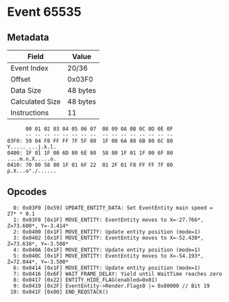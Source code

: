 # Event 65535

## Metadata

| Field           | Value    |
|-----------------|----------|
| Event Index     | 20/36    |
| Offset          | 0x03F0   |
| Data Size       | 48 bytes |
| Calculated Size | 48 bytes |
| Instructions    | 11       |

```
      00 01 02 03 04 05 06 07  08 09 0A 0B 0C 0D 0E 0F
      -- -- -- -- -- -- -- --  -- -- -- -- -- -- -- --
03F0: 59 04 F8 FF FF 7F 5F 80  1F 00 6A 80 6B 80 6C 80  Y....._...j.k.l.
0400: 1F 01 1F 00 6D 80 6E 80  58 80 1F 01 1F 00 6F 80  ....m.n.X.....o.
0410: 70 80 58 80 1F 01 6F 22  01 2F 01 F8 FF FF 7F 00  p.X...o"./......
```

## Opcodes

```
  0: 0x03F0 [0x59] UPDATE_ENTITY_DATA: Set EventEntity main speed = 27* * 0.1
  1: 0x03F8 [0x1F] MOVE_ENTITY: EventEntity moves to X=-27.766*, Z=73.600*, Y=-3.414*
  2: 0x0400 [0x1F] MOVE_ENTITY: Update entity position (mode=1)
  3: 0x0402 [0x1F] MOVE_ENTITY: EventEntity moves to X=-52.430*, Z=73.638*, Y=-3.500*
  4: 0x040A [0x1F] MOVE_ENTITY: Update entity position (mode=1)
  5: 0x040C [0x1F] MOVE_ENTITY: EventEntity moves to X=-54.193*, Z=72.044*, Y=-3.500*
  6: 0x0414 [0x1F] MOVE_ENTITY: Update entity position (mode=1)
  7: 0x0416 [0x6F] WAIT_FRAME_DELAY: Yield until WaitTime reaches zero
  8: 0x0417 [0x22] ENTITY_HIDE_FLAG(enabled=0x01)
  9: 0x0419 [0x2F] EventEntity->Render.Flags0 |= 0x80000 // Bit 19
 10: 0x041F [0x00] END_REQSTACK()
```
